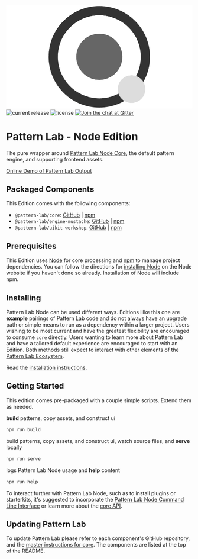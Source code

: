 ![Pattern Lab Logo](https://github.com/pattern-lab/patternlab-node/raw/master/patternlab.png 'Pattern Lab Logo')
![current release](https://img.shields.io/npm/v/@pattern-lab/edition-node.svg)
![license](https://img.shields.io/github/license/pattern-lab/edition-node.svg)
[![Join the chat at Gitter](https://badges.gitter.im/pattern-lab/node.svg)](https://gitter.im/pattern-lab/node)

# Pattern Lab - Node Edition

The pure wrapper around [Pattern Lab Node Core](https://github.com/pattern-lab/patternlab-node/tree/master/packages/core), the default pattern engine, and supporting frontend assets.

[Online Demo of Pattern Lab Output](http://demo.patternlab.io/)

## Packaged Components

This Edition comes with the following components:

* `@pattern-lab/core`: [GitHub](https://github.com/pattern-lab/patternlab-node/tree/master/packages/core) | [npm](https://www.npmjs.com/package/@pattern-lab/core)
* `@pattern-lab/engine-mustache`: [GitHub](https://github.com/pattern-lab/tree/master/packages/engine-mustache) | [npm](https://www.npmjs.com/package/@pattern-lab/engine-mustache)
* `@pattern-lab/uikit-workshop`: [GitHub](https://github.com/pattern-lab/tree/master/packages/uikit-workshop) | [npm](https://www.npmjs.com/package/@pattern-lab/uikit-workshop)

## Prerequisites

This Edition uses [Node](https://nodejs.org) for core processing and [npm](https://www.npmjs.com/) to manage project dependencies. You can follow the directions for [installing Node](https://nodejs.org/en/download/) on the Node website if you haven't done so already. Installation of Node will include npm.

## Installing

Pattern Lab Node can be used different ways. Editions lilke this one are **example** pairings of Pattern Lab code and do not always have an upgrade path or simple means to run as a dependency within a larger project. Users wishing to be most current and have the greatest flexibility are encouraged to consume `core` directly. Users wanting to learn more about Pattern Lab and have a tailored default experience are encouraged to start with an Edition. Both methods still expect to interact with other elements of the [Pattern Lab Ecosystem](https://github.com/pattern-lab/patternlab-node/tree/master/packages/core#ecosystem).

Read the [installation instructions](https://github.com/pattern-lab/patternlab-node/tree/master#installation).

## Getting Started

This edition comes pre-packaged with a couple simple scripts. Extend them as needed.

**build** patterns, copy assets, and construct ui

``` bash
npm run build
```

build patterns, copy assets, and construct ui, watch source files, and **serve** locally

``` bash
npm run serve
```

logs Pattern Lab Node usage and **help** content

``` bash
npm run help
```

To interact further with Pattern Lab Node, such as to install plugins or starterkits, it's suggested to incorporate the [Pattern Lab Node Command Line Interface](https://github.com/pattern-lab/patternlab-node/tree/master/packages/cli) or learn more about the [core API](https://github.com/pattern-lab/patternlab-node/tree/master/packages/core#usage).

## Updating Pattern Lab

To update Pattern Lab please refer to each component's GitHub repository, and the [master instructions for core](https://github.com/pattern-lab/patternlab-node/wiki/Upgrading). The components are listed at the top of the README.
